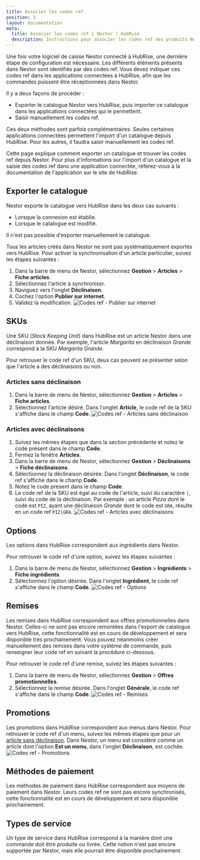 ```yaml
---
title: Associer les codes ref
position: 3
layout: documentation
meta:
  title: Associer les codes ref | Nestor | HubRise
  description: Instructions pour associer les codes ref des produits Nestor avec d'autres applications connectées à HubRise pour la synchronisation des données.
---
```


Une fois votre logiciel de caisse Nestor connecté à HubRise, une dernière étape de configuration est nécessaire. Les différents éléments présents dans Nestor sont identifiés par des codes ref. Vous devez indiquer ces codes ref dans les applications connectées à HubRise, afin que les commandes puissent être réceptionnées dans Nestor.

Il y a deux façons de procéder :
- Exporter le catalogue Nestor vers HubRise, puis importer ce catalogue dans les applications connectées qui le permettent.
- Saisir manuellement les codes ref.

Ces deux méthodes sont parfois complémentaires. Seules certaines applications connectées permettent l'import d'un catalogue depuis HubRise. Pour les autres, il faudra saisir manuellement les codes ref.

Cette page explique comment exporter un catalogue et trouver les codes ref depuis Nestor. Pour plus d'informations sur l'import d'un catalogue et la saisie des codes ref dans une application connectée, référez-vous à la documentation de l'application sur le site de HubRise.   

## Exporter le catalogue

Nestor exporte le catalogue vers HubRise dans les deux cas suivants :
- Lorsque la connexion est établie.
- Lorsque le catalogue est modifié.

Il n'est pas possible d'exporter manuellement le catalogue.

Tous les articles créés dans Nestor ne sont pas systématiquement exportés vers HubRise. Pour activer la synchronisation d'un article particulier, suivez les étapes suivantes :
1. Dans la barre de menu de Nestor, sélectionnez **Gestion** > **Articles** > **Fiche articles**.
1. Sélectionnez l'article à synchroniser.
1. Naviguez vers l'onglet **Déclinaison**.
1. Cochez l'option **Publier sur internet**.
1. Validez la modification.
   ![Codes ref - Publier sur internet](../images/011-fr-nestor-publier-sur-internet.png)

## SKUs

Une SKU (*Stock Keeping Unit*) dans HubRise est un article Nestor dans une déclinaison donnée. Par exemple, l'article *Margarita* en déclinaison *Grande* correspond à la SKU *Margarita Grande*.

Pour retrouver le code ref d'un SKU, deux cas peuvent se présenter selon que l'article a des déclinaisons ou non.

### Articles sans déclinaison

1. Dans la barre de menu de Nestor, sélectionnez **Gestion** > **Articles** > **Fiche articles**.
1. Sélectionnez l'article désiré. Dans l'onglet **Article**, le code ref de la SKU s'affiche dans le champ **Code**.
   ![Codes ref - Articles sans déclinaison](../images/006-fr-nestor-code-article.png)

### Articles avec déclinaisons

1. Suivez les mêmes étapes que dans la section précédente et notez le code présent dans le champ **Code**.
1. Fermez la fenêtre **Articles**.
1. Dans la barre de menu de Nestor, sélectionnez **Gestion** > **Déclinaisons** > **Fiche déclinaisons**.
1. Sélectionnez la déclinaison désirée. Dans l'onglet **Déclinaison**, le code ref s'affiche dans le champ **Code**.
1. Notez le code présent dans le champ **Code**.
1. Le code ref de la SKU est égal au code de l'article, suivi du caractère `|`, suivi du code de la déclinaison. Par exemple : un article *Pizza* dont le code est `PIZ`, ayant une déclinaison *Grande* dont le code est `GRA`, résulte en un code ref `PIZ|GRA`.
   ![Codes ref - Articles avec déclinaisons](../images/007-fr-nestor-code-declinaison.png)

## Options

Les options dans HubRise correspondent aux ingrédients dans Nestor.

Pour retrouver le code ref d'une option, suivez les étapes suivantes :
1. Dans la barre de menu de Nestor, sélectionnez **Gestion** > **Ingrédients** > **Fiche ingrédients**.
1. Sélectionnez l'option désirée. Dans l'onglet **Ingrédient**, le code ref s'affiche dans le champ **Code**.
   ![Codes ref - Options](../images/008-fr-nestor-code-ingredient.png)

## Remises

Les remises dans HubRise correspondent aux offres promotionnelles dans Nestor. Celles-ci ne sont pas encore remontées dans l'export de catalogue vers HubRise, cette fonctionnalité est en cours de développement et sera disponible très prochainement. Vous pouvez néanmoins créer manuellement des remises dans votre système de commande, puis renseigner leur code ref en suivant la procédure ci-dessous.

Pour retrouver le code ref d'une remise, suivez les étapes suivantes :
1. Dans la barre de menu de Nestor, sélectionnez **Gestion** > **Offres promotionnelles**.
1. Sélectionnez la remise désirée. Dans l'onglet **Générale**, le code ref s'affiche dans le champ **Code**.
   ![Codes ref - Remises](../images/009-fr-nestor-code-offre-promotionnelle.png)

## Promotions

Les promotions dans HubRise correspondent aux menus dans Nestor. Pour retrouver le code ref d'un menu, suivez les mêmes étapes que pour un [article sans déclinaison](/apps/nestor/associer-codes-ref#articles-sans-d-clinaison). Dans Nestor, un menu est considéré comme un article dont l'option **Est un menu**, dans l'onglet **Déclinaison**, est cochée.
   ![Codes ref - Promotions](../images/010-fr-nestor-est-un-menu.png)

## Méthodes de paiement

Les méthodes de paiement dans HubRise correspondent aux moyens de paiement dans Nestor. Leurs codes ref ne sont pas encore synchronisés, cette fonctionnalité est en cours de développement et sera disponible prochainement.

## Types de service

Un type de service dans HubRise correspond à la manière dont une commande doit être produite ou livrée. Cette notion n'est pas encore supportée par Nestor, mais elle pourrait être disponible prochainement.
